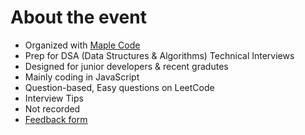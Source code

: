 # About the event

- Organized with [Maple Code](https://www.meetup.com/maple-code/)
  <br/>
- Prep for DSA (Data Structures & Algorithms) Technical Interviews
- Designed for junior developers & recent gradutes
- Mainly coding in JavaScript
- Question-based, Easy questions on LeetCode
- Interview Tips
  <br/>
- Not recorded
- [Feedback form](https://forms.gle/EN2Xa2Hc9ek8kBpq5)
